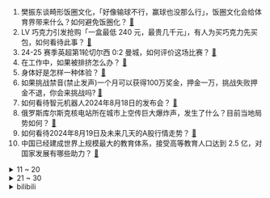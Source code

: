 1. 樊振东谈畸形饭圈文化，「好像输球不行，赢球也没那么行」，饭圈文化会给体育界带来什么？如何避免饭圈化？ [:link:](https://www.zhihu.com/question/664652654)
2. LV 巧克力引发抢购「一盒最低 240 元，最贵几千元」，有人为买巧克力先买包，如何看待此事？ [:link:](https://www.zhihu.com/question/664634572)
3. 24-25 赛季英超第1轮切尔西 0:2 曼城，如何评价这场比赛？ [:link:](https://www.zhihu.com/question/664654630)
4. 在工作中，如果被排挤怎么办？ [:link:](https://www.zhihu.com/question/664568997)
5. 身体好是怎样一种体验？ [:link:](https://www.zhihu.com/question/27066864)
6. 如果挑战禁音(禁止发声)一个月可以获得100万奖金，押金一万，挑战失败押金不退，你会来挑战吗? [:link:](https://www.zhihu.com/question/664382120)
7. 如何看待智元机器人2024年8月18日的发布会？ [:link:](https://www.zhihu.com/question/664607213)
8. 俄罗斯库尔斯克核电站所在城市上空传巨大爆炸声，发生了什么？目前当地局势如何？ [:link:](https://www.zhihu.com/question/664615915)
9. 如何看待2024年8月19日及未来几天的A股行情走势？ [:link:](https://www.zhihu.com/question/664381609)
10. 中国已经建成世界上规模最大的教育体系，接受高等教育人口达到 2.5 亿，对国家发展有哪些助力？ [:link:](https://www.zhihu.com/question/662012702)
<details>
<summary>11 ~ 20</summary>

11. 车库为什么要建在地下？ [:link:](https://www.zhihu.com/question/622026086)
12. 泰国发布皇家赦免令，前总理他信等约 5 万人将获释，此次特赦出于什么考虑？如何解读？ [:link:](https://www.zhihu.com/question/664538350)
13. 小孩耍脾气躺地不起，家长撒手离去，随后孩子被轿车碾压，在孩子闹情绪时，家长如何引导才有效又解决问题？ [:link:](https://www.zhihu.com/question/664242324)
14. 《异形：夺命舰》展示了技术滥用的恐怖后果，这种表达背后的哲学意义是什么？ [:link:](https://www.zhihu.com/question/664434070)
15. 李景亮生涯首次被对手 KO 击败，如何评价他的发挥？目前他的实力如何？ [:link:](https://www.zhihu.com/question/664606501)
16. 奶茶价格集体跳水，「10 元以下」时代来临，原因有哪些？你最爱喝哪一家？ [:link:](https://www.zhihu.com/question/664607990)
17. 逼迫孩子学习和放任孩子，哪个更残酷？ [:link:](https://www.zhihu.com/question/664333972)
18. 为什么孙悟空很多妖怪都打不过，但是神仙们还是很忌惮他的能力？ [:link:](https://www.zhihu.com/question/661066157)
19. 数据显示，2024 企业社保合规不足 3 成，近 9 成 HR 不懂养老金计算方法，暴露出哪些问题？ [:link:](https://www.zhihu.com/question/664448157)
20. 《逆行人生》第一个月送外卖，高志垒超时被人差评，现实当中，当遇到外卖员送错或是超时，你会给差评吗？ [:link:](https://www.zhihu.com/question/664301882)
</details>
<details>
<summary>21 ~ 30</summary>

21. 如何证明 √2 + √3 + √5 + √7 是无理数？ [:link:](https://www.zhihu.com/question/661905433)
22. 中年男性日常生活状态是什么样子？ [:link:](https://www.zhihu.com/question/359136533)
23. 400公里异地的周末夫妻可行吗? [:link:](https://www.zhihu.com/question/664362715)
24. 你是一名游戏设计师，会如何设计一种输家也有正反馈的PVP游戏？ [:link:](https://www.zhihu.com/question/664361657)
25. 2024 LPL 夏季赛季后赛LNG 0:3 TES，如何评价这场比赛？ [:link:](https://www.zhihu.com/question/664624669)
26. 自驾游，是油车好，还是电车? [:link:](https://www.zhihu.com/question/661532418)
27. 在你家乡方言里“为什么”怎么说？ [:link:](https://www.zhihu.com/question/661777662)
28. 唐朝为什么没彻底汉化高句丽故地？ [:link:](https://www.zhihu.com/question/659532599)
29. 喜欢的文案有哪些呢？ [:link:](https://www.zhihu.com/question/664273686)
30. 媒体报道法国电影传奇人物阿兰·德隆去世，代表作有《佐罗》等，他还有哪些作品令人印象深刻？ [:link:](https://www.zhihu.com/question/664616689)
</details><details>
<summary>bilibili</summary>

</details>